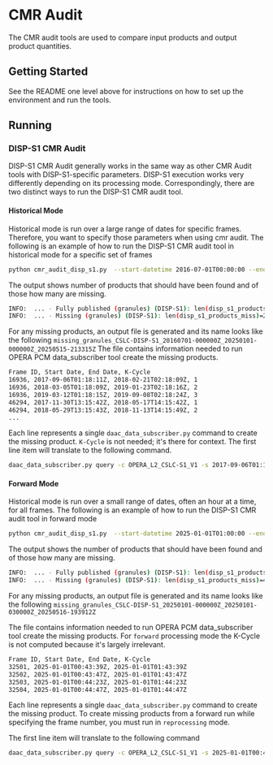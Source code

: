 # CMR Audit

The CMR audit tools are used to compare input products and output product quantities.

## Getting Started

See the README one level above for instructions on how to set up the environment and run the tools.

## Running

### DISP-S1 CMR Audit

DISP-S1 CMR Audit generally works in the same way as other CMR Audit tools with DISP-S1-specific parameters. 
DISP-S1 execution works very differently depending on its processing mode. Correspondingly, there are two distinct ways 
to run the DISP-S1 CMR audit tool.

#### Historical Mode
Historical mode is run over a large range of dates for specific frames. Therefore, you want to specify those parameters 
when using cmr audit. The following is an example of how to run the DISP-S1 CMR audit tool in historical mode for a specific set of frames
```bash
python cmr_audit_disp_s1.py  --start-datetime 2016-07-01T00:00:00 --end-datetime 2025-01-01T00:00:00 --processing-mode=historical --frames-only=18904,18905,38504,38503,11115,11116,11117,26689
```
The output shows number of products that should have been found and of those how many are missing. 
```bash
INFO:  ... - Fully published (granules) (DISP-S1): len(disp_s1_products)=9,039
INFO:  ... - Missing (granules) (DISP-S1): len(disp_s1_products_miss)=225
```

For any missing products, an output file is generated and its name looks like the following
```missing_granules_CSLC-DISP-S1_20160701-000000Z_20250101-000000Z_20250515-213315Z``` The file contains information needed to run OPERA PCM data_subscriber tool create the missing products.
```bash
Frame ID, Start Date, End Date, K-Cycle
16936, 2017-09-06T01:18:11Z, 2018-02-21T02:18:09Z, 1
16936, 2018-03-05T01:18:09Z, 2019-01-23T02:18:16Z, 2
16936, 2019-03-12T01:18:15Z, 2019-09-08T02:18:24Z, 3
46294, 2017-11-30T13:15:42Z, 2018-05-17T14:15:42Z, 1
46294, 2018-05-29T13:15:43Z, 2018-11-13T14:15:49Z, 2
...
```

Each line represents a single `daac_data_subscriber.py` command to create the missing product. `K-Cycle` is 
not needed; it's there for context. The first line item will translate to the following command.
```bash
daac_data_subscriber.py query -c OPERA_L2_CSLC-S1_V1 -s 2017-09-06T01:18:11Z -e 2018-02-21T02:18:09Z --frame-id=16936 --processing-mode=historical ... (complete all other parameters as needed)
```

#### Forward Mode
Historical mode is run over a small range of dates, often an hour at a time, for all frames. The following is an example of how to run the DISP-S1 CMR audit tool in forward mode
```bash
python cmr_audit_disp_s1.py  --start-datetime 2025-01-01T01:00:00 --end-datetime 2025-01-01T03:00:00 --processing-mode=forward
```
The output shows the number of products that should have been found and of those how many are missing. 
```bash
INFO:  ... - Fully published (granules) (DISP-S1): len(disp_s1_products)=0
INFO:  ... - Missing (granules) (DISP-S1): len(disp_s1_products_miss)=4
```

For any missing products, an output file is generated and its name looks like the following
```missing_granules_CSLC-DISP-S1_20250101-000000Z_20250101-030000Z_20250516-193912Z```

The file contains information needed to run OPERA PCM data_subscriber tool create the missing products.
For `forward` processing mode the K-Cycle is not computed because it's largely irrelevant. 
```bash
Frame ID, Start Date, End Date, K-Cycle
32501, 2025-01-01T00:43:39Z, 2025-01-01T01:43:39Z
32502, 2025-01-01T00:43:47Z, 2025-01-01T01:43:47Z
32503, 2025-01-01T00:44:23Z, 2025-01-01T01:44:23Z
32504, 2025-01-01T00:44:47Z, 2025-01-01T01:44:47Z
```

Each line represents a single `daac_data_subscriber.py` command to create the missing product. To create missing products 
from a forward run while specifying the frame number, you must run in `reprocessing` mode.

The first line item will translate to the following command
```bash
daac_data_subscriber.py query -c OPERA_L2_CSLC-S1_V1 -s 2025-01-01T00:43:39Z -e 2025-01-01T01:43:39Z --frame-id=32501 --processing-mode=reprocessing ... (complete all other parameters as needed)
```
